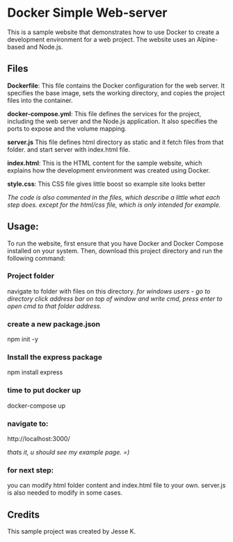 # Docker Simple Web-server
This is a sample website that demonstrates how to use Docker to create a development environment for a web project. The website uses an Alpine-based  and Node.js.

## Files
**Dockerfile**: This file contains the Docker configuration for the web server. It specifies the base image, sets the working directory, and copies the project files into the container.

**docker-compose.yml**: This file defines the services for the project, including the web server and the Node.js application. It also specifies the ports to expose and the volume mapping.

**server.js** This file defines html directory as static and it fetch files from that folder. and start server with index.html file.

**index.html**: This is the HTML content for the sample website, which explains how the development environment was created using Docker.

**style.css**: This CSS file gives little boost so example site looks better 

*The code is also commented in the files, which describe a little what each step does. except for the html/css file, which is only intended for example.*


## Usage:

To run the website, first ensure that you have Docker and Docker Compose installed on your system. Then, download this project directory and run the following command:


### Project folder
navigate to folder with files on this directory.
*for windows users - go to directory click address bar on top of window and write cmd, press enter to open cmd to that folder address.*

### create a new package.json
npm init -y


### Install the express package
npm install express


### time to put docker up
docker-compose up



### navigate to:
http://localhost:3000/


*thats it, u should see my example page. =)*


### for next step:
you can modify html folder content and index.html file to your own.
server.js is also needed to modify in some cases.

## Credits
This sample project was created by Jesse K. 

